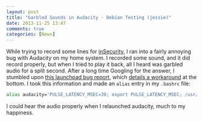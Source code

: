 ```yaml
---
layout: post
title: "Garbled Sounds in Audacity - Debian Testing (jessie)"
date: 2013-11-25 13:47
comments: true
categories: [News]
---
```


While trying to record some lines for [inSecurity](http://inthirty.net/category/insecurity/), I ran into a fairly annoying bug with Audacity on my home system. I recorded some sound, and it did record properly, but when I tried to play it back, all I heard was garbled audio for a split second. After a long time Googling for the answer, I stumbled upon [this launchpad bug report](https://bugs.launchpad.net/ubuntu/+source/audacity/+bug/1223549), which [details a workaround](https://bugs.launchpad.net/ubuntu/+source/audacity/+bug/1223549/comments/6) at the bottom. I took this information and made an `alias` entry in my `.bashrc` file:

```bash
alias audacity='PULSE_LATENCY_MSEC=30; export PULSE_LATENCY_MSEC; /usr/bin/audacity'
```

I could hear the audio properly when I relaunched audacity, much to my happiness.
